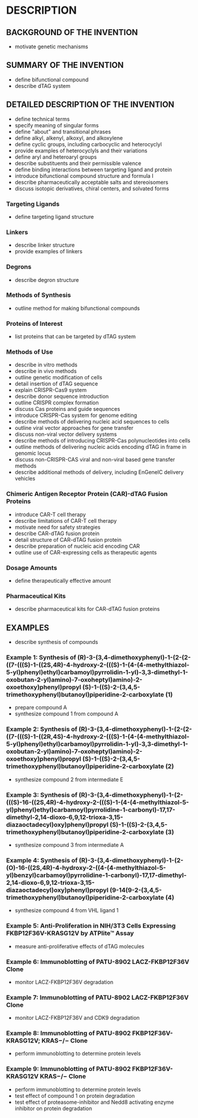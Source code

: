 # DESCRIPTION

## BACKGROUND OF THE INVENTION

- motivate genetic mechanisms

## SUMMARY OF THE INVENTION

- define bifunctional compound
- describe dTAG system

## DETAILED DESCRIPTION OF THE INVENTION

- define technical terms
- specify meaning of singular forms
- define "about" and transitional phrases
- define alkyl, alkenyl, alkoxyl, and alkoxylene
- define cyclic groups, including carbocyclic and heterocyclyl
- provide examples of heterocyclyls and their variations
- define aryl and heteroaryl groups
- describe substituents and their permissible valence
- define binding interactions between targeting ligand and protein
- introduce bifunctional compound structure and formula I
- describe pharmaceutically acceptable salts and stereoisomers
- discuss isotopic derivatives, chiral centers, and solvated forms

### Targeting Ligands

- define targeting ligand structure

### Linkers

- describe linker structure
- provide examples of linkers

### Degrons

- describe degron structure

### Methods of Synthesis

- outline method for making bifunctional compounds

### Proteins of Interest

- list proteins that can be targeted by dTAG system

### Methods of Use

- describe in vitro methods
- describe in vivo methods
- outline genetic modification of cells
- detail insertion of dTAG sequence
- explain CRISPR-Cas9 system
- describe donor sequence introduction
- outline CRISPR complex formation
- discuss Cas proteins and guide sequences
- introduce CRISPR-Cas system for genome editing
- describe methods of delivering nucleic acid sequences to cells
- outline viral vector approaches for gene transfer
- discuss non-viral vector delivery systems
- describe methods of introducing CRISPR-Cas polynucleotides into cells
- outline methods of delivering nucleic acids encoding dTAG in frame in genomic locus
- discuss non-CRISPR-CAS viral and non-viral based gene transfer methods
- describe additional methods of delivery, including EnGenelC delivery vehicles

### Chimeric Antigen Receptor Protein (CAR)-dTAG Fusion Proteins

- introduce CAR-T cell therapy
- describe limitations of CAR-T cell therapy
- motivate need for safety strategies
- describe CAR-dTAG fusion protein
- detail structure of CAR-dTAG fusion protein
- describe preparation of nucleic acid encoding CAR
- outline use of CAR-expressing cells as therapeutic agents

### Dosage Amounts

- define therapeutically effective amount

### Pharmaceutical Kits

- describe pharmaceutical kits for CAR-dTAG fusion proteins

## EXAMPLES

- describe synthesis of compounds

### Example 1: Synthesis of (R)-3-(3,4-dimethoxyphenyl)-1-(2-(2-((7-(((S)-1-((2S,4R)-4-hydroxy-2-(((S)-1-(4-(4-methylthiazol-5-yl)phenyl)ethyl)carbamoyl)pyrrolidin-1-yl)-3,3-dimethyl-1-oxobutan-2-yl)amino)-7-oxoheptyl)amino)-2-oxoethoxy)phenyl)propyl (S)-1-((S)-2-(3,4,5-trimethoxyphenyl)butanoyl)piperidine-2-carboxylate (1)

- prepare compound A
- synthesize compound 1 from compound A

### Example 2: Synthesis of (R)-3-(3,4-dimethoxyphenyl)-1-(2-(2-((7-(((S)-1-((2R,4S)-4-hydroxy-2-(((S)-1-(4-(4-methylthiazol-5-yl)phenyl)ethyl)carbamoyl)pyrrolidin-1-yl)-3,3-dimethyl-1-oxobutan-2-yl)amino)-7-oxoheptyl)amino)-2-oxoethoxy)phenyl)propyl (S)-1-((S)-2-(3,4,5-trimethoxyphenyl)butanoyl)piperidine-2-carboxylate (2)

- synthesize compound 2 from intermediate E

### Example 3: Synthesis of (R)-3-(3,4-dimethoxyphenyl)-1-(2-(((S)-16-((2S,4R)-4-hydroxy-2-(((S)-1-(4-(4-methylthiazol-5-yl)phenyl)ethyl)carbamoyl)pyrrolidine-1-carbonyl)-17,17-dimethyl-2,14-dioxo-6,9,12-trioxa-3,15-diazaoctadecyl)oxy)phenyl)propyl (S)-1-((S)-2-(3,4,5-trimethoxyphenyl)butanoyl)piperidine-2-carboxylate (3)

- synthesize compound 3 from intermediate A

### Example 4: Synthesis of (R)-3-(3,4-dimethoxyphenyl)-1-(2-(O)-16-((2S,4R)-4-hydroxy-2-((4-(4-methylthiazol-5-yl)benzyl)carbamoyl)pyrrolidine-1-carbonyl)-17,17-dimethyl-2,14-dioxo-6,9,12-trioxa-3,15-diazaoctadecyl)oxy)phenyl)propyl (9-14(9-2-(3,4,5-trimethoxyphenyl)butanoyl)piperidine-2-carboxylate (4)

- synthesize compound 4 from VHL ligand 1

### Example 5: Anti-Proliferation in NIH/3T3 Cells Expressing FKBP12F36V-KRASG12V by ATPlite™ Assay

- measure anti-proliferative effects of dTAG molecules

### Example 6: Immunoblotting of PATU-8902 LACZ-FKBP12F36V Clone

- monitor LACZ-FKBP12F36V degradation

### Example 7: Immunoblotting of PATU-8902 LACZ-FKBP12F36V Clone

- monitor LACZ-FKBP12F36V and CDK9 degradation

### Example 8: Immunoblotting of PATU-8902 FKBP12F36V-KRASG12V; KRAS−/− Clone

- perform immunoblotting to determine protein levels

### Example 9: Immunoblotting of PATU-8902 FKBP12F36V-KRASG12V KRAS−/− Clone

- perform immunoblotting to determine protein levels
- test effect of compound 1 on protein degradation
- test effect of proteasome-inhibitor and Nedd8 activating enzyme inhibitor on protein degradation

